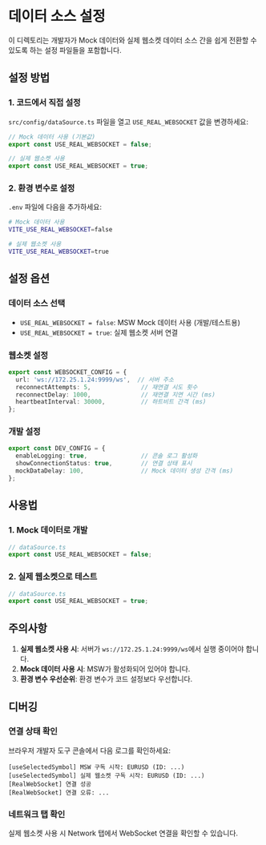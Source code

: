 # 데이터 소스 설정

이 디렉토리는 개발자가 Mock 데이터와 실제 웹소켓 데이터 소스 간을 쉽게 전환할 수 있도록 하는 설정 파일들을 포함합니다.

## 설정 방법

### 1. 코드에서 직접 설정

`src/config/dataSource.ts` 파일을 열고 `USE_REAL_WEBSOCKET` 값을 변경하세요:

```typescript
// Mock 데이터 사용 (기본값)
export const USE_REAL_WEBSOCKET = false;

// 실제 웹소켓 사용
export const USE_REAL_WEBSOCKET = true;
```

### 2. 환경 변수로 설정

`.env` 파일에 다음을 추가하세요:

```bash
# Mock 데이터 사용
VITE_USE_REAL_WEBSOCKET=false

# 실제 웹소켓 사용
VITE_USE_REAL_WEBSOCKET=true
```

## 설정 옵션

### 데이터 소스 선택
- `USE_REAL_WEBSOCKET = false`: MSW Mock 데이터 사용 (개발/테스트용)
- `USE_REAL_WEBSOCKET = true`: 실제 웹소켓 서버 연결

### 웹소켓 설정
```typescript
export const WEBSOCKET_CONFIG = {
  url: 'ws://172.25.1.24:9999/ws',  // 서버 주소
  reconnectAttempts: 5,              // 재연결 시도 횟수
  reconnectDelay: 1000,              // 재연결 지연 시간 (ms)
  heartbeatInterval: 30000,          // 하트비트 간격 (ms)
};
```

### 개발 설정
```typescript
export const DEV_CONFIG = {
  enableLogging: true,               // 콘솔 로그 활성화
  showConnectionStatus: true,        // 연결 상태 표시
  mockDataDelay: 100,                // Mock 데이터 생성 간격 (ms)
};
```

## 사용법

### 1. Mock 데이터로 개발
```typescript
// dataSource.ts
export const USE_REAL_WEBSOCKET = false;
```

### 2. 실제 웹소켓으로 테스트
```typescript
// dataSource.ts
export const USE_REAL_WEBSOCKET = true;
```

## 주의사항

1. **실제 웹소켓 사용 시**: 서버가 `ws://172.25.1.24:9999/ws`에서 실행 중이어야 합니다.
2. **Mock 데이터 사용 시**: MSW가 활성화되어 있어야 합니다.
3. **환경 변수 우선순위**: 환경 변수가 코드 설정보다 우선합니다.

## 디버깅

### 연결 상태 확인
브라우저 개발자 도구 콘솔에서 다음 로그를 확인하세요:

```
[useSelectedSymbol] MSW 구독 시작: EURUSD (ID: ...)
[useSelectedSymbol] 실제 웹소켓 구독 시작: EURUSD (ID: ...)
[RealWebSocket] 연결 성공
[RealWebSocket] 연결 오류: ...
```

### 네트워크 탭 확인
실제 웹소켓 사용 시 Network 탭에서 WebSocket 연결을 확인할 수 있습니다.
